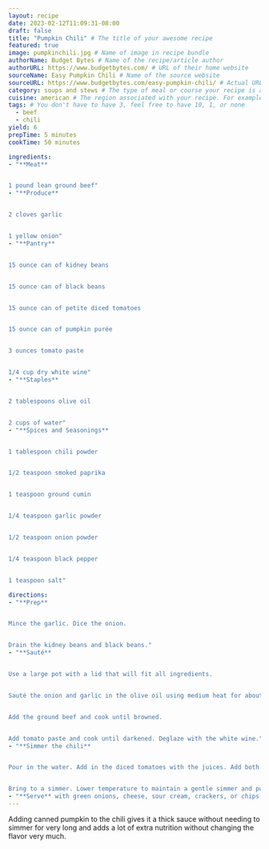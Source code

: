 ```yaml
---
layout: recipe
date: 2023-02-12T11:09:31-08:00
draft: false
title: "Pumpkin Chili" # The title of your awesome recipe
featured: true
image: pumpkinchili.jpg # Name of image in recipe bundle
authorName: Budget Bytes # Name of the recipe/article author
authorURL: https://www.budgetbytes.com/ # URL of their home website
sourceName: Easy Pumpkin Chili # Name of the source website
sourceURL: https://www.budgetbytes.com/easy-pumpkin-chili/ # Actual URL of the recipe itself
category: soups and stews # The type of meal or course your recipe is about. For example: "dinner", "entree", or "dessert".
cuisine: american # The region associated with your recipe. For example, "French", Mediterranean", or "American".
tags: # You don't have to have 3, feel free to have 10, 1, or none
  - beef
  - chili
yield: 6
prepTime: 5 minutes
cookTime: 50 minutes

ingredients:
- "**Meat**


1 pound lean ground beef"
- "**Produce**


2 cloves garlic


1 yellow onion"
- "**Pantry**


15 ounce can of kidney beans


15 ounce can of black beans


15 ounce can of petite diced tomatoes


15 ounce can of pumpkin purée


3 ounces tomato paste


1/4 cup dry white wine"
- "**Staples**


2 tablespoons olive oil


2 cups of water"
- "**Spices and Seasonings**


1 tablespoon chili powder


1/2 teaspoon smoked paprika


1 teaspoon ground cumin


1/4 teaspoon garlic powder


1/2 teaspoon onion powder


1/4 teaspoon black pepper


1 teaspoon salt"

directions:
- "**Prep**


Mince the garlic. Dice the onion.


Drain the kidney beans and black beans."
- "**Sauté**


Use a large pot with a lid that will fit all ingredients. 


Sauté the onion and garlic in the olive oil using medium heat for about 5 minutes until tender.


Add the ground beef and cook until browned.


Add tomato paste and cook until darkened. Deglaze with the white wine."
- "**Simmer the chili**


Pour in the water. Add in the diced tomatoes with the juices. Add both cans of drained beans and the pumpkin purée. Stir in all the spices.


Bring to a simmer. Lower temperature to maintain a gentle simmer and put on lid. Simmer for 30 minutes stirring occasionally."
- "**Serve** with green onions, cheese, sour cream, crackers, or chips as desired."
---
```


Adding canned pumpkin to the chili gives it a thick sauce without needing to simmer for very long and adds a lot of extra nutrition without changing the flavor very much.

